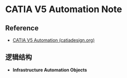 # CATIA V5 Automation Note



## Reference

- [CATIA V5 Automation (catiadesign.org)](https://catiadesign.org/_doc/V5Automation/)



## 逻辑结构



- **Infrastructure Automation Objects**





